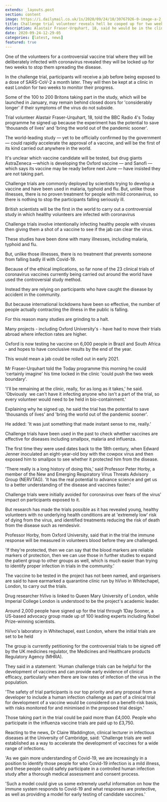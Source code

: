 ```yaml
---
extends: _layouts.post
section: content
image: https://i.dailymail.co.uk/1s/2020/09/24/10/30767926-0-image-a-2_1600941332126.jpg 
title: Challenge trial volunteer reveals hell be cooped up for two weeks to test trial Covid-19 jabs 
description: Alastair Fraser-Urquhart, 18, said he would be in the clinic for at least two weeks, or until his symptoms of the virus disappear. He signed up to save thousands of lives. 
date: 2020-09-24-12-29-05 
categories: [latest, news] 
featured: true 
--- 
```

One of the volunteers for a controversial vaccine trial where they will be deliberately infected with coronavirus revealed they will be locked up for two weeks to stop them spreading the disease.

In the challenge trial, participants will receive a jab before being exposed to a dose of SARS-CoV-2 a month later. They will then be kept at a clinic in east London for two weeks to monitor their progress.

Some of the 100 to 200 Britons taking part in the study, which will be launched in January, may remain behind closed doors for 'considerably longer' if their symptoms of the virus do not subside.

Trial volunteer Alastair Fraser-Urquhart, 18, told the BBC Radio 4's Today programme he signed up because the experiment has the potential to save 'thousands of lives' and 'bring the world out of the pandemic sooner'.

The world-leading study — yet to be officially confirmed by the government — could rapidly accelerate the approval of a vaccine, and will be the first of its kind carried out anywhere in the world.

It's unclear which vaccine candidate will be tested, but drug giants AstraZeneca —which is developing the Oxford vaccine — and Sanofi — which says its vaccine may be ready before next June — have insisted they are not taking part.

Challenge trials are commonly deployed by scientists trying to develop a vaccine and have been used in malaria, typhoid and flu. But, unlike those illnesses, there is no proven treatment for people with mild coronavirus, so there is nothing to stop the participants falling seriously ill.

British scientists will be the first in the world to carry out a controversial study in which healthy volunteers are infected with coronavirus 

Challenge trials involve intentionally infecting healthy people with viruses then giving them a shot of a vaccine to see if the jab can clear the virus.

These studies have been done with many illnesses, including malaria, typhoid and flu. 

But, unlike those illnesses, there is no treatment that prevents someone from falling badly ill with Covid-19.

Because of the ethical implications, so far none of the 23 clinical trials of coronavirus vaccines currently being carried out around the world have used the controversial study method.

Instead they are relying on participants who have caught the disease by accident in the community.

But because international lockdowns have been so effective, the number of people actually contracting the illness in the public is falling.

For this reason many studies are grinding to a halt.

Many projects - including Oxford University's - have had to move their trials abroad where infection rates are higher. 

Oxford is now testing he vaccine on 6,000 people in Brazil and South Africa - and hopes to have conclusive results by the end of the year.

This would mean a jab could be rolled out in early 2021. 

Mr Fraser-Urquhart told the Today programme this morning he could 'certainly imagine' his time locked in the clinic 'could push the two week boundary'.

'I'll be remaining at the clinic, really, for as long as it takes,' he said. 'Obviously  we can't have it infecting anyone who isn't a part of the trial, so every volunteer would need to be held in bio-containment.'

Explaining why he signed up, he said the trial has the potential to save 'thousands of lives' and 'bring the world out of the pandemic sooner'.

He added: 'It was just something that made instant sense to me, really.'

Challenge trials have been used in the past to check whether vaccines are effective for diseases including smallpox, malaria and influenza.

The first time they were used dates back to the 18th century, when Edward Jenner inoculated an eight-year-old boy with the cowpox virus and then exposed him to smallpox to see whether it protected him from the disease.

'There really is a long history of doing this,' said Professor Peter Horby, a member of the New and Emerging Respiratory Virus Threats Advisory Group (NERVTAG). 'It has the real potential to advance science and get us to a better understanding of the disease and vaccines faster.'

Challenge trials were initially avoided for coronavirus over fears of the virus' impact on participants exposed to it.

But research has made the trials possible as it has revealed young, healthy volunteers with no underlying health conditions are at 'extremely low' risk of dying from the virus, and identified treatments reducing the risk of death from the disease such as remdesivir.

Professor Horby, from Oxford University, said that in the trial the immune response will be measured in volunteers blood before they are challenged.

'If they're protected, then we can say that the blood markers are reliable markers of protection, then we can use those in further studies to expand the patient group to other groups as well, which is much easier than trying to identify proper infection in trials in the community.'

The vaccine to be tested in the project has not been named, and organisers are said to have earmarked a quarantine clinic run by hVivo in Whitechapel, London, to carry out the trials.

Drug researcher hVivo is linked to Queen Mary University of London, while Imperial College London is understood to be the project's academic leader.

Around 2,000 people have signed up for the trial through 1Day Sooner, a US-based advocacy group made up of 100 leading experts including Nobel Prize-winning scientists.

hVivo's laboratory in Whitechapel, east London, where the initial trials are set to be held

The group is currently petitioning for the controversial trials to be signed off by the UK medicines regulator, the Medicines and Healthcare products Regulatory Agency (MHRA).

They said in a statement: 'Human challenge trials can be helpful for the development of vaccines and can provide early evidence of clinical efficacy, particularly when there are low rates of infection of the virus in the population.

'The safety of trial participants is our top priority and any proposal from a developer to include a human infection challenge as part of a clinical trial for development of a vaccine would be considered on a benefit-risk basis, with risks monitored for and minimised in the proposed trial design.'

Those taking part in the trial could be paid more than £4,000. People who participate in the influenza vaccine trials are paid up to £3,750. 

Reacting to the news, Dr Claire Waddington, clinical lecturer in infectious diseases at the University of Cambridge, said: 'Challenge trials are well established as a way to accelerate the development of vaccines for a wide range of infections.

'As we gain more understanding of Covid-19, we are increasingly in a position to identify those people for who Covid-19 infection is a mild illness, and these people could safely participate in a controlled human infection study after a thorough medical assessment and consent process.

'Such a model could give us some extremely useful information on how the immune system responds to Covid-19 and what responses are protective, as well as providing a model for early testing of candidate vaccines.' 

